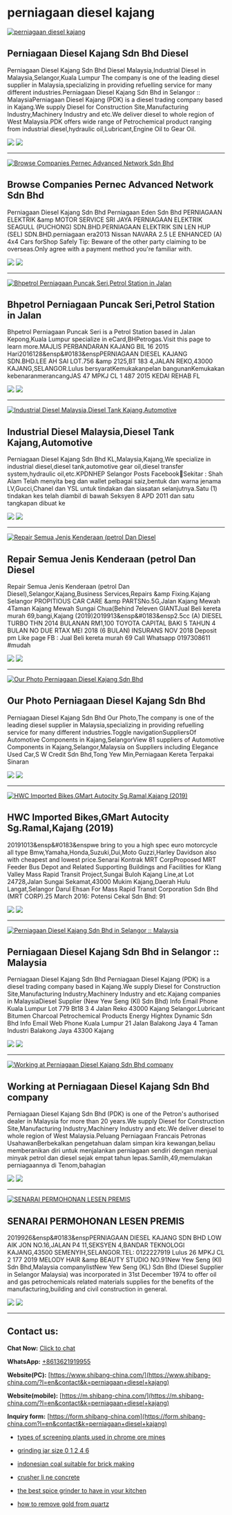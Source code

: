 # perniagaan diesel kajang

<a href="https://swt.shibang-china.com/?l=en&img&k=perniagaan+diesel+kajang" target="_blank">![perniagaan diesel kajang](http://static.shibang-china.com/all-800x300/1185.jpg)</a>

## Perniagaan Diesel Kajang Sdn Bhd Diesel
Perniagaan Diesel Kajang Sdn Bhd Diesel Malaysia,Industrial Diesel in Malaysia,Selangor,Kuala Lumpur The company is one of the leading diesel supplier in Malaysia,specializing in providing refuelling service for many different industries.Perniagaan Diesel Kajang Sdn Bhd in Selangor :: MalaysiaPerniagaan Diesel Kajang (PDK) is a diesel trading company based in Kajang.We supply Diesel for Construction Site,Manufacturing Industry,Machinery Industry and etc.We deliver diesel to whole region of West Malaysia.PDK offers wide range of Petrochemical product ranging from industrial diesel,hydraulic oil,Lubricant,Engine Oil to Gear Oil.


<a href="https://whatsapp.shibangsoft.com/WhatsApp.php" target="_blank" title="WhatsApp">![](http://static.shibang-china.com/icon/whatsapp.png)</a> <a href="https://swt.shibang-china.com/?l=en&icon&k=perniagaan+diesel+kajang" target="_blank">![](http://static.shibang-china.com/icon/chat-en.png)</a>

---

<a href="https://swt.shibang-china.com/?l=en&img&k=perniagaan+diesel+kajang" target="_blank">![Browse Companies Pernec Advanced Network Sdn Bhd](http://static.shibang-china.com/all-800x300/1395.jpg)</a>

## Browse Companies Pernec Advanced Network Sdn Bhd
Perniagaan Diesel Kajang Sdn Bhd Perniagaan Eden Sdn Bhd PERNIAGAAN ELEKTRIK &amp MOTOR SERVICE SRI JAYA PERNIAGAAN ELEKTRIK SEAGULL (PUCHONG) SDN.BHD.PERNIAGAAN ELEKTRIK SIN LEN HUP (SEL) SDN.BHD.perniagaan era2013 Nissan NAVARA 2.5 LE ENHANCED (A) 4x4 Cars forShop Safely Tip: Beware of the other party claiming to be overseas.Only agree with a payment method you're familiar with.


<a href="https://whatsapp.shibangsoft.com/WhatsApp.php" target="_blank" title="WhatsApp">![](http://static.shibang-china.com/icon/whatsapp.png)</a> <a href="https://swt.shibang-china.com/?l=en&icon&k=perniagaan+diesel+kajang" target="_blank">![](http://static.shibang-china.com/icon/chat-en.png)</a>

---

<a href="https://swt.shibang-china.com/?l=en&img&k=perniagaan+diesel+kajang" target="_blank">![Bhpetrol Perniagaan Puncak Seri,Petrol Station in Jalan](http://static.shibang-china.com/all-800x300/8.jpg)</a>

## Bhpetrol Perniagaan Puncak Seri,Petrol Station in Jalan
Bhpetrol Perniagaan Puncak Seri is a Petrol Station based in Jalan Kepong,Kuala Lumpur specialize in eCard,BHPetrogas.Visit this page to learn more.MAJLIS PERBANDARAN KAJANG BIL 16 2015 Hari2016128&ensp&#0183&enspPERNIAGAAN DIESEL KAJANG SDN.BHD.LEE AH SAI LOT.756 &amp 2125,BT 183 4,JALAN REKO,43000 KAJANG,SELANGOR.Lulus bersyaratKemukakanpelan bangunanKemukakan kebenaranmerancangJAS 47 MPKJ CL 1 487 2015 KEDAI REHAB FL


<a href="https://whatsapp.shibangsoft.com/WhatsApp.php" target="_blank" title="WhatsApp">![](http://static.shibang-china.com/icon/whatsapp.png)</a> <a href="https://swt.shibang-china.com/?l=en&icon&k=perniagaan+diesel+kajang" target="_blank">![](http://static.shibang-china.com/icon/chat-en.png)</a>

---

<a href="https://swt.shibang-china.com/?l=en&img&k=perniagaan+diesel+kajang" target="_blank">![Industrial Diesel Malaysia,Diesel Tank Kajang,Automotive](http://static.shibang-china.com/all-800x300/1449.jpg)</a>

## Industrial Diesel Malaysia,Diesel Tank Kajang,Automotive
Perniagaan Diesel Kajang Sdn Bhd KL,Malaysia,Kajang,We specialize in industrial diesel,diesel tank,automotive gear oil,diesel transfer system,hydraulic oil,etc.KPDNHEP Selangor Posts Facebook📍Sekitar : Shah Alam Telah menyita beg dan wallet pelbagai saiz,bentuk dan warna jenama LV,Gucci,Chanel dan YSL untuk tindakan dan siasatan selanjutnya.Satu (1) tindakan kes telah diambil di bawah Seksyen 8 APD 2011 dan satu tangkapan dibuat ke


<a href="https://whatsapp.shibangsoft.com/WhatsApp.php" target="_blank" title="WhatsApp">![](http://static.shibang-china.com/icon/whatsapp.png)</a> <a href="https://swt.shibang-china.com/?l=en&icon&k=perniagaan+diesel+kajang" target="_blank">![](http://static.shibang-china.com/icon/chat-en.png)</a>

---

<a href="https://swt.shibang-china.com/?l=en&img&k=perniagaan+diesel+kajang" target="_blank">![Repair Semua Jenis Kenderaan (petrol Dan Diesel](http://static.shibang-china.com/all-800x300/866.jpg)</a>

## Repair Semua Jenis Kenderaan (petrol Dan Diesel
Repair Semua Jenis Kenderaan (petrol Dan Diesel),Selangor,Kajang,Business Services,Repairs &amp Fixing.Kajang Selangor PROPITIOUS CAR CARE &amp PARTSNo.5G,Jalan Kajang Mewah 4Taman Kajang Mewah Sungai Chua(Behind 7eleven GIANTJual Beli kereta murah 69,bangi,Kajang (2019)2019913&ensp&#0183&ensp2.5cc (A) DIESEL TURBO THN 2014 BULANAN RM1,100 TOYOTA CAPITAL BAKI 5 TAHUN 4 BULAN NO DUE RTAX MEI 2018 (6 BULAN) INSURANS NOV 2018 Deposit pm Like page FB : Jual Beli kereta murah 69 Call Whatsapp 0197308611 #mudah


<a href="https://whatsapp.shibangsoft.com/WhatsApp.php" target="_blank" title="WhatsApp">![](http://static.shibang-china.com/icon/whatsapp.png)</a> <a href="https://swt.shibang-china.com/?l=en&icon&k=perniagaan+diesel+kajang" target="_blank">![](http://static.shibang-china.com/icon/chat-en.png)</a>

---

<a href="https://swt.shibang-china.com/?l=en&img&k=perniagaan+diesel+kajang" target="_blank">![Our Photo Perniagaan Diesel Kajang Sdn Bhd](http://static.shibang-china.com/all-800x300/1415.jpg)</a>

## Our Photo Perniagaan Diesel Kajang Sdn Bhd
Perniagaan Diesel Kajang Sdn Bhd Our Photo,The company is one of the leading diesel supplier in Malaysia,specializing in providing refuelling service for many different industries.Toggle navigationSuppliersOf Automotive Components in Kajang,SelangorView 81 suppliers of Automotive Components in Kajang,Selangor,Malaysia on Suppliers including Elegance Used Car,S W Credit Sdn Bhd,Tong Yew Min,Perniagaan Kereta Terpakai Sinaran


<a href="https://whatsapp.shibangsoft.com/WhatsApp.php" target="_blank" title="WhatsApp">![](http://static.shibang-china.com/icon/whatsapp.png)</a> <a href="https://swt.shibang-china.com/?l=en&icon&k=perniagaan+diesel+kajang" target="_blank">![](http://static.shibang-china.com/icon/chat-en.png)</a>

---

<a href="https://swt.shibang-china.com/?l=en&img&k=perniagaan+diesel+kajang" target="_blank">![HWC Imported Bikes,GMart Autocity Sg.Ramal,Kajang (2019)](http://static.shibang-china.com/all-800x300/1471.jpg)</a>

## HWC Imported Bikes,GMart Autocity Sg.Ramal,Kajang (2019)
20191013&ensp&#0183&enspwe bring to you a high spec euro motorcycle all type Bmw,Yamaha,Honda,Suzuki,Dui,Moto Guzzi,Harley Davidson also with cheapest and lowest price.Senarai Kontrak MRT CorpProposed MRT Feeder Bus Depot and Related Supporting Buildings and Facilities for Klang Valley Mass Rapid Transit Project,Sungai Buloh Kajang Line,at Lot 24728,Jalan Sungai Sekamat,43000 Mukim Kajang,Daerah Hulu Langat,Selangor Darul Ehsan For Mass Rapid Transit Corporation Sdn Bhd (MRT CORP).25 March 2016: Potensi Cekal Sdn Bhd: 91


<a href="https://whatsapp.shibangsoft.com/WhatsApp.php" target="_blank" title="WhatsApp">![](http://static.shibang-china.com/icon/whatsapp.png)</a> <a href="https://swt.shibang-china.com/?l=en&icon&k=perniagaan+diesel+kajang" target="_blank">![](http://static.shibang-china.com/icon/chat-en.png)</a>

---

<a href="https://swt.shibang-china.com/?l=en&img&k=perniagaan+diesel+kajang" target="_blank">![Perniagaan Diesel Kajang Sdn Bhd in Selangor :: Malaysia](http://static.shibang-china.com/all-800x300/1363.jpg)</a>

## Perniagaan Diesel Kajang Sdn Bhd in Selangor :: Malaysia
Perniagaan Diesel Kajang Sdn Bhd Perniagaan Diesel Kajang (PDK) is a diesel trading company based in Kajang.We supply Diesel for Construction Site,Manufacturing Industry,Machinery Industry and etc.Kajang companies in MalaysiaDiesel Supplier (New Yew Seng (Kl) Sdn Bhd) Info Email Phone Kuala Lumpur Lot 779 Bt18 3 4 Jalan Reko 43000 Kajang Selangor.Lubricant Bitumen Charcoal Petrochemical Products Energy Hightex Dynamic Sdn Bhd Info Email Web Phone Kuala Lumpur 21 Jalan Balakong Jaya 4 Taman Industri Balakong Jaya 43300 Kajang


<a href="https://whatsapp.shibangsoft.com/WhatsApp.php" target="_blank" title="WhatsApp">![](http://static.shibang-china.com/icon/whatsapp.png)</a> <a href="https://swt.shibang-china.com/?l=en&icon&k=perniagaan+diesel+kajang" target="_blank">![](http://static.shibang-china.com/icon/chat-en.png)</a>

---

<a href="https://swt.shibang-china.com/?l=en&img&k=perniagaan+diesel+kajang" target="_blank">![Working at Perniagaan Diesel Kajang Sdn Bhd company](http://static.shibang-china.com/all-800x300/336.jpg)</a>

## Working at Perniagaan Diesel Kajang Sdn Bhd company
Perniagaan Diesel Kajang Sdn Bhd (PDK) is one of the Petron's authorised dealer in Malaysia for more than 20 years.We supply Diesel for Construction Site,Manufacturing Industry,Machinery Industry and etc.We deliver diesel to whole region of West Malaysia.Peluang Perniagaan Francais Petronas UsahawanBerbekalkan pengetahuan dalam simpan kira kewangan,beliau memberanikan diri untuk menjalankan perniagaan sendiri dengan menjual minyak petrol dan diesel sejak empat tahun lepas.Samlih,49,memulakan perniagaannya di Tenom,bahagian


<a href="https://whatsapp.shibangsoft.com/WhatsApp.php" target="_blank" title="WhatsApp">![](http://static.shibang-china.com/icon/whatsapp.png)</a> <a href="https://swt.shibang-china.com/?l=en&icon&k=perniagaan+diesel+kajang" target="_blank">![](http://static.shibang-china.com/icon/chat-en.png)</a>

---

<a href="https://swt.shibang-china.com/?l=en&img&k=perniagaan+diesel+kajang" target="_blank">![SENARAI PERMOHONAN LESEN PREMIS](http://static.shibang-china.com/all-800x300/912.jpg)</a>

## SENARAI PERMOHONAN LESEN PREMIS
2019926&ensp&#0183&enspPERNIAGAAN DIESEL KAJANG SDN BHD LOW AIK JON NO.16,JALAN P4 11,SEKSYEN 4,BANDAR TEKNOLOGI KAJANG,43500 SEMENYIH,SELANGOR.TEL: 0122227919 Lulus 26 MPKJ CL 2 177 2019 MELODY HAIR &amp BEAUTY STUDIO NO.91New Yew Seng (Kl) Sdn Bhd,Malaysia companylistNew Yew Seng (KL) Sdn Bhd (Diesel Supplier in Selangor Malaysia) was incorporated in 31st December 1974 to offer oil and gas petrochemicals related materials supplies for the benefits of the manufacturing,building and civil construction in general.


<a href="https://whatsapp.shibangsoft.com/WhatsApp.php" target="_blank" title="WhatsApp">![](http://static.shibang-china.com/icon/whatsapp.png)</a> <a href="https://swt.shibang-china.com/?l=en&icon&k=perniagaan+diesel+kajang" target="_blank">![](http://static.shibang-china.com/icon/chat-en.png)</a>

---
## Contact us:

**Chat Now:** [Click to chat](https://swt.shibang-china.com?l=en&contact&k=perniagaan+diesel+kajang)

**WhatsApp:**  [+8613621919955](https://whatsapp.shibangsoft.com/WhatsApp.php)

**Website(PC):** [https://www.shibang-china.com/](https://www.shibang-china.com/?l=en&contact&k=perniagaan+diesel+kajang)

**Website(mobile):** [https://m.shibang-china.com/](https://m.shibang-china.com/?l=en&contact&k=perniagaan+diesel+kajang)

**Inquiry form:** [https://form.shibang-china.com](https://form.shibang-china.com?l=en&contact&k=perniagaan+diesel+kajang)

* [types of screening plants used in chrome ore mines](../117/types%20of%20screening%20plants%20used%20in%20chrome%20ore%20mines.md)

* [grinding jar size 0 1 2 4 6](../115/grinding%20jar%20size%200%201%202%204%206.md)

* [indonesian coal suitable for brick making](../112/indonesian%20coal%20suitable%20for%20brick%20making.md)

* [crusher li ne concrete](../125/crusher%20li%20ne%20concrete.md)

* [the best spice grinder to have in your kitchen](../117/the%20best%20spice%20grinder%20to%20have%20in%20your%20kitchen.md)

* [how to remove gold from quartz](../113/how%20to%20remove%20gold%20from%20quartz.md)